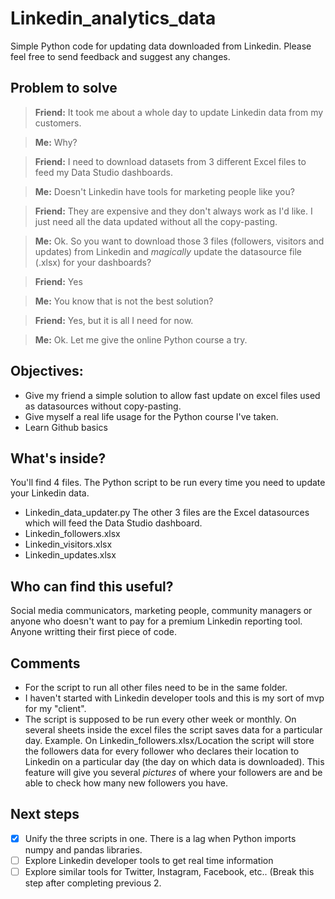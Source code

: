 # Linkedin_analytics_data
Simple Python code for updating data downloaded from Linkedin.
Please feel free to send feedback and suggest any changes.

## Problem to solve
> **Friend:** It took me about a whole day to update Linkedin data from my customers.

> **Me:** Why?

> **Friend:** I need to download datasets from 3 different Excel files to feed my Data Studio dashboards.

> **Me:** Doesn't Linkedin have tools for marketing people like you?

> **Friend:** They are expensive and they don't always work as I'd like. I just need all the data updated without all the copy-pasting.

> **Me:** Ok. So you want to download those 3 files (followers, visitors and updates) from Linkedin and *magically* update the datasource file (.xlsx) for your dashboards?

> **Friend:** Yes

> **Me:** You know that is not the best solution?

> **Friend:** Yes, but it is all I need for now.

> **Me:** Ok. Let me give the online Python course a try.

## Objectives:
- Give my friend a simple solution to allow fast update on excel files used as datasources without copy-pasting.
- Give myself a real life usage for the Python course I've taken.
- Learn Github basics

## What's inside? 
You'll find 4 files. The Python script to be run every time you need to update your Linkedin data.
- Linkedin_data_updater.py
The other 3 files are the Excel datasources which will feed the Data Studio dashboard.
- Linkedin_followers.xlsx
- Linkedin_visitors.xlsx
- Linkedin_updates.xlsx

## Who can find this useful?
Social media communicators, marketing people, community managers or anyone who doesn't want to pay for a premium Linkedin reporting tool.
Anyone writting their first piece of code.

## Comments
- For the script to run all other files need to be in the same folder.
- I haven't started with Linkedin developer tools and this is my sort of mvp for my "client".
- The script is supposed to be run every other week or monthly. On several sheets inside the excel files the script saves data for a particular day. Example. On Linkedin_followers.xlsx/Location the script will store the followers data for every follower who declares their location to Linkedin on a particular day (the day on which data is downloaded). This feature will give you several *pictures* of where your followers are and be able to check how many new followers you have.

## Next steps
- [X] Unify the three scripts in one. There is a lag when Python imports numpy and pandas libraries.
- [ ] Explore Linkedin developer tools to get real time information
- [ ] Explore similar tools for Twitter, Instagram, Facebook, etc.. (Break this step after completing previous 2.
